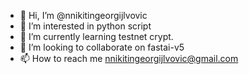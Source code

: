 - 👋 Hi, I’m @nnikitingeorgijlvovic
- 👀 I’m interested in python script
- 🌱 I’m currently learning testnet crypt.
- 💞️ I’m looking to collaborate on fastai-v5
- 📫 How to reach me nnikitingeorgijlvovic@gmail.com

<!---
nnikitingeorgijlvovic/nnikitingeorgijlvovic is a ✨ special ✨ repository because its `README.md` (this file) appears on your GitHub profile.
You can click the Preview link to take a look at your changes.
--->
